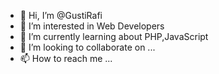 - 👋 Hi, I’m @GustiRafi
- 👀 I’m interested in Web Developers
- 🌱 I’m currently learning about PHP,JavaScript
- 💞️ I’m looking to collaborate on ...
- 📫 How to reach me ...

<!---
GustiRafi/GustiRafi is a ✨ special ✨ repository because its `README.md` (this file) appears on your GitHub profile.
You can click the Preview link to take a look at your changes.
--->
